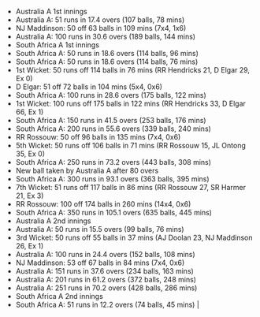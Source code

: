 - Australia A 1st innings
- Australia A: 51 runs in 17.4 overs (107 balls, 78 mins)
- NJ Maddinson: 50 off 63 balls in 109 mins (7x4, 1x6)
- Australia A: 100 runs in 30.6 overs (189 balls, 144 mins)
- South Africa A 1st innings
- South Africa A: 50 runs in 18.6 overs (114 balls, 96 mins)
- South Africa A: 50 runs in 18.6 overs (114 balls, 76 mins)
- 1st Wicket: 50 runs off 114 balls in 76 mins (RR Hendricks 21, D Elgar 29, Ex 0)
- D Elgar: 51 off 72 balls in 104 mins (5x4, 0x6)
- South Africa A: 100 runs in 28.6 overs (175 balls, 122 mins)
- 1st Wicket: 100 runs off 175 balls in 122 mins (RR Hendricks 33, D Elgar 66, Ex 1)
- South Africa A: 150 runs in 41.5 overs (253 balls, 176 mins)
- South Africa A: 200 runs in 55.6 overs (339 balls, 240 mins)
- RR Rossouw: 50 off 96 balls in 135 mins (7x4, 0x6)
- 5th Wicket: 50 runs off 106 balls in 71 mins (RR Rossouw 15, JL Ontong 35, Ex 0)
- South Africa A: 250 runs in 73.2 overs (443 balls, 308 mins)
- New ball taken by Australia A after 80 overs
- South Africa A: 300 runs in 93.1 overs (363 balls, 395 mins)
- 7th Wicket: 51 runs off 117 balls in 86 mins (RR Rossouw 27, SR Harmer 21, Ex 3)
- RR Rossouw: 100 off 174 balls in 260 mins (14x4, 0x6)
- South Africa A: 350 runs in 105.1 overs (635 balls, 445 mins)
- Australia A 2nd innings
- Australia A: 50 runs in 15.5 overs (99 balls, 76 mins)
- 3rd Wicket: 50 runs off 55 balls in 37 mins (AJ Doolan 23, NJ Maddinson 26, Ex 1)
- Australia A: 100 runs in 24.4 overs (152 balls, 108 mins)
- NJ Maddinson: 53 off 67 balls in 84 mins (7x4, 0x6)
- Australia A: 151 runs in 37.6 overs (234 balls, 163 mins)
- Australia A: 201 runs in 61.2 overs (372 balls, 248 mins)
- Australia A: 251 runs in 70.2 overs (428 balls, 286 mins)
- South Africa A 2nd innings
- South Africa A: 51 runs in 12.2 overs (74 balls, 45 mins)
|